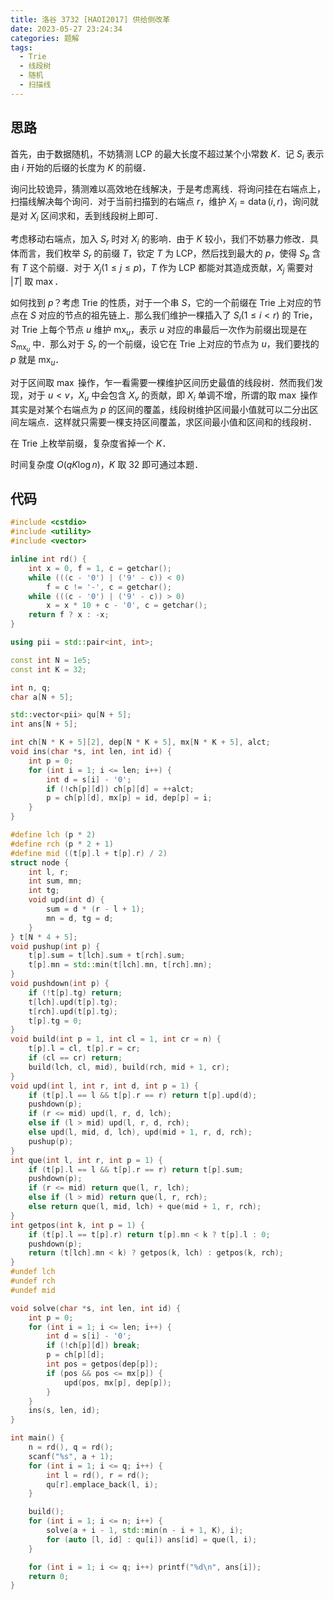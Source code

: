 ```yaml
---
title: 洛谷 3732 [HAOI2017] 供给侧改革
date: 2023-05-27 23:24:34
categories: 题解
tags:
  - Trie
  - 线段树
  - 随机
  - 扫描线
---
```


## 思路

首先，由于数据随机，不妨猜测 LCP 的最大长度不超过某个小常数 $K$．记 $S_i$ 表示由 $i$ 开始的后缀的长度为 $K$ 的前缀．

询问比较诡异，猜测难以高效地在线解决，于是考虑离线．将询问挂在右端点上，扫描线解决每个询问．对于当前扫描到的右端点 $r$，维护 $X_i = \operatorname{data}(i, r)$，询问就是对 $X_i$ 区间求和，丢到线段树上即可．

考虑移动右端点，加入 $S_r$ 时对 $X_i$ 的影响．由于 $K$ 较小，我们不妨暴力修改．具体而言，我们枚举 $S_r$ 的前缀 $T$，钦定 $T$ 为 LCP，然后找到最大的 $p$，使得 $S_p$ 含有 $T$ 这个前缀．对于 $X_j(1 \le j \le p)$，$T$ 作为 LCP 都能对其造成贡献，$X_j$ 需要对 $|T|$ 取 $\max$．

如何找到 $p$？考虑 Trie 的性质，对于一个串 $S$，它的一个前缀在 Trie 上对应的节点在 $S$ 对应的节点的祖先链上．那么我们维护一棵插入了 $S_i(1 \le i < r)$ 的 Trie，对 Trie 上每个节点 $u$ 维护 $\mathrm{mx}_u$，表示 $u$ 对应的串最后一次作为前缀出现是在 $S_{\mathrm{mx}_u}$ 中．那么对于 $S_r$ 的一个前缀，设它在 Trie 上对应的节点为 $u$，我们要找的 $p$ 就是 $\mathrm{mx}_u$．

对于区间取 $\max$ 操作，乍一看需要一棵维护区间历史最值的线段树．然而我们发现，对于 $u < v$，$X_u$ 中会包含 $X_v$ 的贡献，即 $X_i$ 单调不增，所谓的取 $\max$ 操作其实是对某个右端点为 $p$ 的区间的覆盖，线段树维护区间最小值就可以二分出区间左端点．这样就只需要一棵支持区间覆盖，求区间最小值和区间和的线段树．

在 Trie 上枚举前缀，复杂度省掉一个 $K$．

时间复杂度 $O(qK\log n)$，$K$ 取 $32$ 即可通过本题．

## 代码

```cpp
#include <cstdio>
#include <utility>
#include <vector>

inline int rd() {
	int x = 0, f = 1, c = getchar();
	while (((c - '0') | ('9' - c)) < 0)
		f = c != '-', c = getchar();
	while (((c - '0') | ('9' - c)) > 0)
		x = x * 10 + c - '0', c = getchar();
	return f ? x : -x;
}

using pii = std::pair<int, int>;

const int N = 1e5;
const int K = 32;

int n, q;
char a[N + 5];

std::vector<pii> qu[N + 5];
int ans[N + 5];

int ch[N * K + 5][2], dep[N * K + 5], mx[N * K + 5], alct;
void ins(char *s, int len, int id) {
	int p = 0;
	for (int i = 1; i <= len; i++) {
		int d = s[i] - '0';
		if (!ch[p][d]) ch[p][d] = ++alct;
		p = ch[p][d], mx[p] = id, dep[p] = i;
	}
}

#define lch (p * 2)
#define rch (p * 2 + 1)
#define mid ((t[p].l + t[p].r) / 2)
struct node {
	int l, r;
	int sum, mn;
	int tg;
	void upd(int d) {
		sum = d * (r - l + 1);
		mn = d, tg = d;
	}
} t[N * 4 + 5];
void pushup(int p) {
	t[p].sum = t[lch].sum + t[rch].sum;
	t[p].mn = std::min(t[lch].mn, t[rch].mn);
}
void pushdown(int p) {
	if (!t[p].tg) return;
	t[lch].upd(t[p].tg);
	t[rch].upd(t[p].tg);
	t[p].tg = 0;
}
void build(int p = 1, int cl = 1, int cr = n) {
	t[p].l = cl, t[p].r = cr;
	if (cl == cr) return;
	build(lch, cl, mid), build(rch, mid + 1, cr);
}
void upd(int l, int r, int d, int p = 1) {
	if (t[p].l == l && t[p].r == r) return t[p].upd(d);
	pushdown(p);
	if (r <= mid) upd(l, r, d, lch);
	else if (l > mid) upd(l, r, d, rch);
	else upd(l, mid, d, lch), upd(mid + 1, r, d, rch);
	pushup(p);
}
int que(int l, int r, int p = 1) {
	if (t[p].l == l && t[p].r == r) return t[p].sum;
	pushdown(p);
	if (r <= mid) return que(l, r, lch);
	else if (l > mid) return que(l, r, rch);
	else return que(l, mid, lch) + que(mid + 1, r, rch);
}
int getpos(int k, int p = 1) {
	if (t[p].l == t[p].r) return t[p].mn < k ? t[p].l : 0;
	pushdown(p);
	return (t[lch].mn < k) ? getpos(k, lch) : getpos(k, rch);
}
#undef lch
#undef rch
#undef mid

void solve(char *s, int len, int id) {
	int p = 0;
	for (int i = 1; i <= len; i++) {
		int d = s[i] - '0';
		if (!ch[p][d]) break;
		p = ch[p][d];
		int pos = getpos(dep[p]);
		if (pos && pos <= mx[p]) {
			upd(pos, mx[p], dep[p]);
		}
	}
	ins(s, len, id);
}

int main() {
	n = rd(), q = rd();
	scanf("%s", a + 1);
	for (int i = 1; i <= q; i++) {
		int l = rd(), r = rd();
		qu[r].emplace_back(l, i);
	}

	build();
	for (int i = 1; i <= n; i++) {
		solve(a + i - 1, std::min(n - i + 1, K), i);
		for (auto [l, id] : qu[i]) ans[id] = que(l, i);
	}

	for (int i = 1; i <= q; i++) printf("%d\n", ans[i]);
	return 0;
}
```
